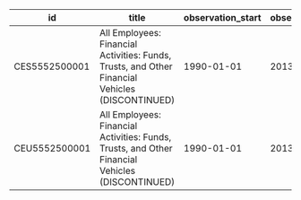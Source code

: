| id            | title                                                                                           | observation_start   | observation_end   |
|---------------|-------------------------------------------------------------------------------------------------|---------------------|-------------------|
| CES5552500001 | All Employees: Financial Activities: Funds, Trusts, and Other Financial Vehicles (DISCONTINUED) | 1990-01-01          | 2013-12-01        |
| CEU5552500001 | All Employees: Financial Activities: Funds, Trusts, and Other Financial Vehicles (DISCONTINUED) | 1990-01-01          | 2013-12-01        |